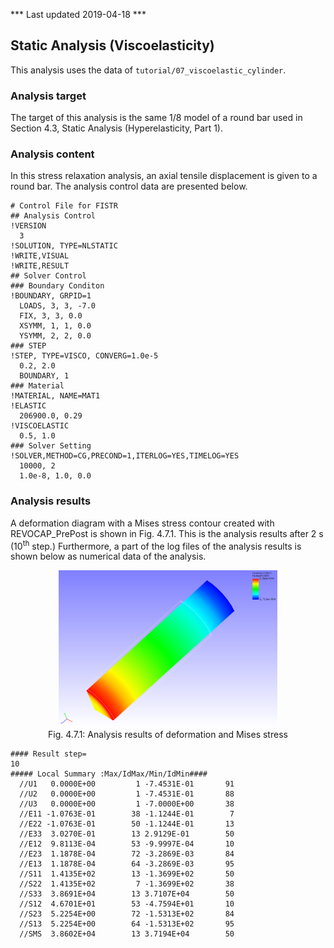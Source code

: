 *** Last updated 2019-04-18 ***

## Static Analysis (Viscoelasticity)

This analysis uses the data of `tutorial/07_viscoelastic_cylinder`.

### Analysis target

The target of this analysis is the same 1/8 model of a round bar used in Section 4.3, Static Analysis (Hyperelasticity, Part 1).

### Analysis content

In this stress relaxation analysis, an axial tensile displacement is given to a round bar. The analysis control data are presented below.

```
# Control File for FISTR
## Analysis Control
!VERSION
  3
!SOLUTION, TYPE=NLSTATIC
!WRITE,VISUAL
!WRITE,RESULT
## Solver Control
### Boundary Conditon
!BOUNDARY, GRPID=1
  LOADS, 3, 3, -7.0
  FIX, 3, 3, 0.0
  XSYMM, 1, 1, 0.0
  YSYMM, 2, 2, 0.0
### STEP
!STEP, TYPE=VISCO, CONVERG=1.0e-5
  0.2, 2.0
  BOUNDARY, 1
### Material
!MATERIAL, NAME=MAT1
!ELASTIC
  206900.0, 0.29
!VISCOELASTIC
  0.5, 1.0
### Solver Setting
!SOLVER,METHOD=CG,PRECOND=1,ITERLOG=YES,TIMELOG=YES
  10000, 2
  1.0e-8, 1.0, 0.0
```

### Analysis results

A deformation diagram with a Mises stress contour created with REVOCAP_PrePost is shown in Fig. 4.7.1. This is the analysis results after 2 s (10<sup>th</sup> step.) Furthermore, a part of the log files of the analysis results is shown below as numerical data of the analysis.

<div style="text-align: center;">
<img src="./media/tutorial07_01.png" width="350px"><br>
Fig. 4.7.1: Analysis results of deformation and Mises stress
</div>

```
#### Result step=
10
##### Local Summary :Max/IdMax/Min/IdMin####
  //U1   0.0000E+00         1 -7.4531E-01       91
  //U2   0.0000E+00         1 -7.4531E-01       88
  //U3   0.0000E+00         1 -7.0000E+00       38
  //E11 -1.0763E-01        38 -1.1244E-01        7
  //E22 -1.0763E-01        50 -1.1244E-01       13
  //E33  3.0270E-01        13 2.9129E-01        50
  //E12  9.8113E-04        53 -9.9997E-04       10
  //E23  1.1878E-04        72 -3.2869E-03       84
  //E13  1.1878E-04        64 -3.2869E-03       95
  //S11  1.4135E+02        13 -1.3699E+02       50
  //S22  1.4135E+02         7 -1.3699E+02       38
  //S33  3.8691E+04        13 3.7107E+04        50
  //S12  4.6701E+01        53 -4.7594E+01       10
  //S23  5.2254E+00        72 -1.5313E+02       84
  //S13  5.2254E+00        64 -1.5313E+02       95
  //SMS  3.8602E+04        13 3.7194E+04        50
```
